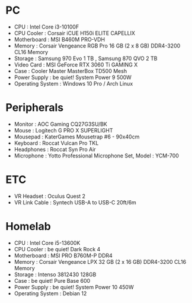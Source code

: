# PC
- CPU : Intel Core i3-10100F
- CPU Cooler : Corsair iCUE H150i ELITE CAPELLIX
- Motherboard : MSI B460M PRO-VDH
- Memory : Corsair Vengeance RGB Pro 16 GB (2 x 8 GB) DDR4-3200 CL16 Memory
- Storage	: Samsung 970 Evo 1 TB , Samsung 870 QVO 2 TB
- Video Card : MSI GeForce RTX 3060 Ti GAMING X
- Case : Cooler Master MasterBox TD500 Mesh
- Power Supply : be quiet! System Power 9 500W
- Operating System : Windows 10 Pro / Arch Linux

# Peripherals
- Monitor : AOC Gaming CQ27G3SU/BK
- Mouse : Logitech G PRO X SUPERLIGHT
- Mousepad : KaterGames Mousetrap #6 - 90x40cm
- Keyboard : Roccat Vulcan Pro TKL
- Headphones : Roccat Syn Pro Air
- Microphone : Yotto Professional Microphone Set, Model : YCM-700

# ETC
- VR Headset : Oculus Quest 2
- VR Link Cable : Syntech USB-A to USB-C 20ft/6m

# Homelab
- CPU : Intel Core i5-13600K
- CPU Cooler : be quiet! Dark Rock 4
- Motherboard : MSI PRO B760M-P DDR4
- Memory : Corsair Vengeance LPX 32 GB (2 x 16 GB) DDR4-3200 CL16 Memory
- Storage	: Intenso 3812430 128GB
- Case : be quiet! Pure Base 600
- Power Supply : be quiet! System Power 10 450W
- Operating System : Debian 12
